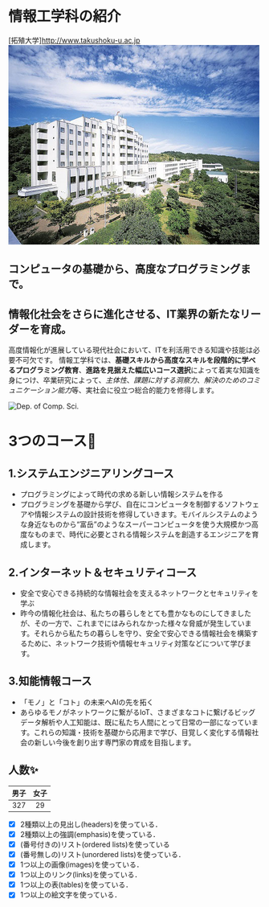 # 情報工学科の紹介
<!-- Markdown記法を使って学科の紹介ページを作る -->
[拓殖大学]http://www.takushoku-u.ac.jp
![Takushoku University](hachioji.jpg "八王子国際キャンパス")
## コンピュータの基礎から、高度なプログラミングまで。
## 情報化社会をさらに進化させる、IT業界の新たなリーダーを育成。

高度情報化が進展している現代社会において、ITを利活用できる知識や技能は必要不可欠です。
情報工学科では、**基礎スキルから高度なスキルを段階的に学べるプログラミング教育**、**進路を見据えた幅広いコース選択**によって着実な知識を身につけ、卒業研究によって、*主体性*、*課題に対する洞察力*、*解決のためのコミュニケーション能力*等、実社会に役立つ総合的能力を修得します。

![Dep. of Comp. Sci.](https://feng.takushoku-u.ac.jp/albums/abm00004330.jpg "情報工学科")
# 3つのコース:metal:
## 1.システムエンジニアリングコース
- プログラミングによって時代の求める新しい情報システムを作る
- プログラミングを基礎から学び、自在にコンピュータを制御するソフトウェアや情報システムの設計技術を修得していきます。モバイルシステムのような身近なものから“富岳”のようなスーパーコンピュータを使う大規模かつ高度なものまで、時代に必要とされる情報システムを創造するエンジニアを育成します。

## 2.インターネット＆セキュリティコース
- 安全で安心できる持続的な情報社会を支えるネットワークとセキュリティを学ぶ
- 昨今の情報化社会は、私たちの暮らしをとても豊かなものにしてきましたが、その一方で、これまでにはみられなかった様々な脅威が発生しています。それらから私たちの暮らしを守り、安全で安心できる情報社会を構築するために、ネットワーク技術や情報セキュリティ対策などについて学びます。

## 3.知能情報コース
- 「モノ」と「コト」の未来へAIの先を拓く
- あらゆるモノがネットワークに繋がるIoT、さまざまなコトに繋げるビッグデータ解析や人工知能は、既に私たち人間にとって日常の一部になっています。これらの知識・技術を基礎から応用まで学び、目覚しく変化する情報社会の新しい今後を創り出す専門家の育成を目指します。

## 人数:sparkles:
|男子|女子|
|:---:|:---:|
| 327| 29 |

<!-- この部分より上に記述を追加して下のチェックボックスで確認する -->
- [x] 2種類以上の見出し(headers)を使っている．
- [x] 2種類以上の強調(emphasis)を使っている．
- [x] (番号付きの)リスト(ordered lists)を使っている
- [x] (番号無しの)リスト(unordered lists)を使っている．
- [x] 1つ以上の画像(images)を使っている．
- [x] 1つ以上のリンク(links)を使っている．
- [x] 1つ以上の表(tables)を使っている．
- [x] 1つ以上の絵文字を使っている．
